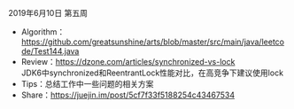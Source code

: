 2019年6月10日 第五周
* Algorithm：https://github.com/greatsunshine/arts/blob/master/src/main/java/leetcode/Test144.java
* Review：https://dzone.com/articles/synchronized-vs-lock  
JDK6中synchronized和ReentrantLock性能对比，在高竞争下建议使用lock
* Tips：总结工作中一些问题的相关方案
* Share：https://juejin.im/post/5cf7f33f5188254c43467534
